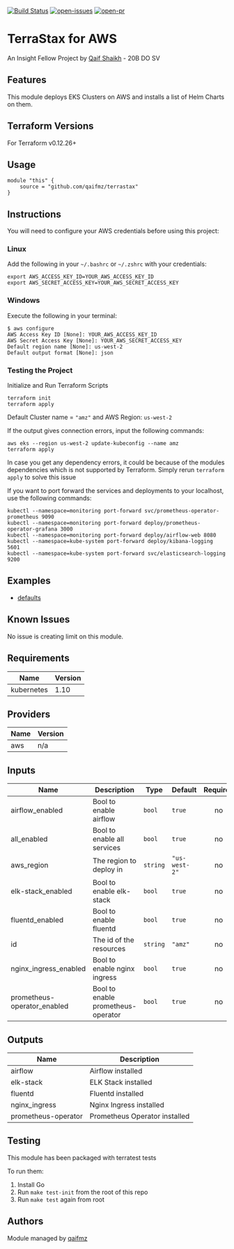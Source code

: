 [![Build Status](https://img.shields.io/circleci/build/github/qaifmz/terrastax?style=for-the-badge)](https://app.circleci.com/pipelines/github/qaifmz/terrastax?branch=master)
[![open-issues](https://img.shields.io/github/issues/qaifmz/terrastax?style=for-the-badge)](https://github.com/qaifmz/terrastax/issues)
[![open-pr](https://img.shields.io/github/issues-pr/qaifmz/terrastax?style=for-the-badge)](https://github.com/qaifmz/terrastax/pulls)

# TerraStax for AWS
An Insight Fellow Project by [Qaif Shaikh](https://www.linkedin.com/in/qaifamz) - 20B DO SV

## Features

This module deploys EKS Clusters on AWS and installs a list of Helm Charts on them.

## Terraform Versions

For Terraform v0.12.26+

## Usage

```
module "this" {
    source = "github.com/qaifmz/terrastax"
}
```

## Instructions

You will need to configure your AWS credentials before using this project:

### Linux
Add the following in your `~/.bashrc` or `~/.zshrc` with your credentials:
```
export AWS_ACCESS_KEY_ID=YOUR_AWS_ACCESS_KEY_ID
export AWS_SECRET_ACCESS_KEY=YOUR_AWS_SECRET_ACCESS_KEY
```

### Windows
Execute the following in your terminal:
```
$ aws configure
AWS Access Key ID [None]: YOUR_AWS_ACCESS_KEY_ID
AWS Secret Access Key [None]: YOUR_AWS_SECRET_ACCESS_KEY
Default region name [None]: us-west-2
Default output format [None]: json
```

### Testing the Project

Initialize and Run Terraform Scripts
```
terraform init
terraform apply
```
Default Cluster name = `"amz"` and AWS Region: `us-west-2`

If the output gives connection errors, input the following commands:
```
aws eks --region us-west-2 update-kubeconfig --name amz
terraform apply
```

In case you get any dependency errors, it could be because of the modules dependencies which is not supported by Terraform.
Simply rerun `terraform apply` to solve this issue

If you want to port forward the services and deployments to your localhost, use the following commands:
```
kubectl --namespace=monitoring port-forward svc/prometheus-operator-prometheus 9090
kubectl --namespace=monitoring port-forward deploy/prometheus-operator-grafana 3000
kubectl --namespace=monitoring port-forward deploy/airflow-web 8080
kubectl --namespace=kube-system port-forward deploy/kibana-logging 5601
kubectl --namespace=kube-system port-forward svc/elasticsearch-logging 9200
```

## Examples

- [defaults](https://github.com/qaifmz/terrastax/tree/master/examples/defaults)

## Known  Issues
No issue is creating limit on this module.

<!-- BEGINNING OF PRE-COMMIT-TERRAFORM DOCS HOOK -->
## Requirements

| Name | Version |
|------|---------|
| kubernetes | 1.10 |

## Providers

| Name | Version |
|------|---------|
| aws | n/a |

## Inputs

| Name | Description | Type | Default | Required |
|------|-------------|------|---------|:--------:|
| airflow\_enabled | Bool to enable airflow | `bool` | `true` | no |
| all\_enabled | Bool to enable all services | `bool` | `true` | no |
| aws\_region | The region to deploy in | `string` | `"us-west-2"` | no |
| elk-stack\_enabled | Bool to enable elk-stack | `bool` | `true` | no |
| fluentd\_enabled | Bool to enable fluentd | `bool` | `true` | no |
| id | The id of the resources | `string` | `"amz"` | no |
| nginx\_ingress\_enabled | Bool to enable nginx ingress | `bool` | `true` | no |
| prometheus-operator\_enabled | Bool to enable prometheus-operator | `bool` | `true` | no |

## Outputs

| Name | Description |
|------|-------------|
| airflow | Airflow installed |
| elk-stack | ELK Stack installed |
| fluentd | Fluentd installed |
| nginx\_ingress | Nginx Ingress installed |
| prometheus-operator | Prometheus Operator installed |

<!-- END OF PRE-COMMIT-TERRAFORM DOCS HOOK -->

## Testing
This module has been packaged with terratest tests

To run them:

1. Install Go
2. Run `make test-init` from the root of this repo
3. Run `make test` again from root

## Authors

Module managed by [qaifmz](https://github.com/qaifmz)
